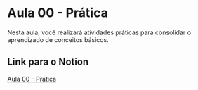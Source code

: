 # Aula 00 - Prática

Nesta aula, você realizará atividades práticas para consolidar o aprendizado de conceitos básicos.

## Link para o Notion

[Aula 00 - Prática](https://jgabsx.notion.site/Aula-00-Pr-tica-c57e044baaad4cee81dbad2cee6c9778?pvs=74)